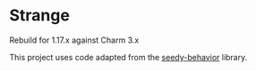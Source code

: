 # Strange

Rebuild for 1.17.x against Charm 3.x

This project uses code adapted from the [seedy-behavior](https://github.com/Haven-King/seedy-behavior) library.